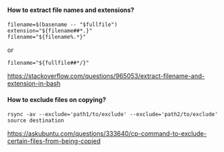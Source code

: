 #### How to extract file names and extensions?

```
filename=$(basename -- "$fullfile")
extension="${filename##*.}"
filename="${filename%.*}"
```
or
```
filename="${fullfile##*/}"
```
https://stackoverflow.com/questions/965053/extract-filename-and-extension-in-bash


#### How to exclude files on copying?

```
rsync -av --exclude='path1/to/exclude' --exclude='path2/to/exclude' source destination
```
https://askubuntu.com/questions/333640/cp-command-to-exclude-certain-files-from-being-copied
